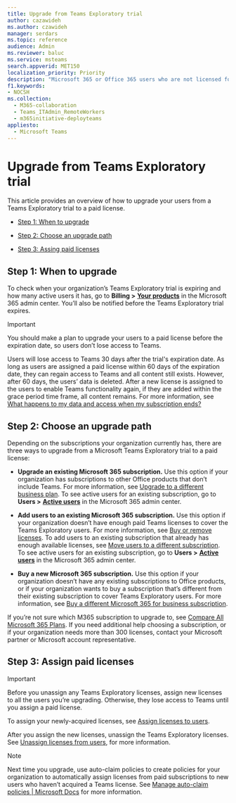 ```yaml
---
title: Upgrade from Teams Exploratory trial
author: cazawideh
ms.author: czawideh
manager: serdars
ms.topic: reference
audience: Admin
ms.reviewer: baluc
ms.service: msteams
search.appverid: MET150
localization_priority: Priority
description: "Microsoft 365 or Office 365 users who are not licensed for Microsoft Teams can initiate an Exploratory Teams license."
f1.keywords:
- NOCSH
ms.collection: 
  - M365-collaboration
  - Teams_ITAdmin_RemoteWorkers
  - m365initiative-deployteams
appliesto: 
  - Microsoft Teams
---
```


# Upgrade from Teams Exploratory trial 

This article provides an overview of how to upgrade your users from a Teams Exploratory trial to a paid license.

- [Step 1: When to upgrade](#step-1-when-to-upgrade)

- [Step 2: Choose an upgrade path](#step-2-choose-an-upgrade-path)

- [Step 3: Assing paid licenses](#step-3-assign-paid-licenses)

## Step 1: When to upgrade  

To check when your organization’s Teams Exploratory trial is expiring and how many active users it has, go to **Billing >** <a href="https://go.microsoft.com/fwlink/p/?linkid=842054" target="_blank"><b>Your products</b></a> in the Microsoft 365 admin center. You’ll also be notified before the Teams Exploratory trial expires.

> [!IMPORTANT]
> You should make a plan to upgrade your users to a paid license before the expiration date, so users don’t lose access to Teams.
>
> Users will lose access to Teams 30 days after the trial's expiration date. As long as users are assigned a paid license within 60 days of the expiration date, they can regain access to Teams and all content still exists. However, after 60 days, the users’ data is deleted. After a new license is assigned to the users to enable Teams functionality again, if they are added within the grace period time frame, all content remains. For more information, see <a href="/microsoft-365/commerce/subscriptions/what-if-my-subscription-expires?view=o365-worldwide" target="_blank">What happens to my data and access when my subscription ends?</a>

## Step 2: Choose an upgrade path

Depending on the subscriptions your organization currently has, there are three ways to upgrade from a Microsoft Teams Exploratory trial to a paid license:

- **Upgrade an existing Microsoft 365 subscription.** Use this option if your organization has subscriptions to other Office products that don’t include Teams. For more information, see <a href="/microsoft-365/commerce/subscriptions/upgrade-to-different-plan?view=o365-worldwide" target="_blank">Upgrade to a different business plan</a>. To see active users for an existing subscription, go to **Users >** <a href="https://go.microsoft.com/fwlink/p/?linkid=834822" target="_blank"><b>Active users</b></a> in the Microsoft 365 admin center.

- **Add users to an existing Microsoft 365 subscription.** Use this option if your organization doesn’t have enough paid Teams licenses to cover the Teams Exploratory users. For more information, see <a href="/microsoft-365/commerce/licenses/buy-licenses?view=o365-worldwide" target="_blank">Buy or remove licenses</a>. To add users to an existing subscription that already has enough available licenses, see <a href="/microsoft-365/commerce/subscriptions/move-users-different-subscription?view=o365-worldwide" target="_blank">Move users to a different subscription</a>. To see active users for an existing subscription, go to **Users >** <a href="https://go.microsoft.com/fwlink/p/?linkid=834822" target="_blank"><b>Active users</b></a> in the Microsoft 365 admin center.

- **Buy a new Microsoft 365 subscription.** Use this option if your organization doesn’t have any existing subscriptions to Office products, or if your organization wants to buy a subscription that’s different from their existing subscription to cover Teams Exploratory users.  For more information, see <a href="/microsoft-365/commerce/try-or-buy-microsoft-365?view=o365-worldwide%22%20\l%20%22buy-a-different-subscription" target="_blank">Buy a different Microsoft 365 for business subscription</a>.

If you’re not sure which M365 subscription to upgrade to, see  <a href="https://www.microsoft.com/microsoft-365/business/compare-all-microsoft-365-business-products" target="_blank">Compare All Microsoft 365 Plans</a>. If you need additional help choosing a subscription, or if your organization needs more than 300 licenses, contact your Microsoft partner or Microsoft account representative.

## Step 3: Assign paid licenses

> [!IMPORTANT]
> Before you unassign any Teams Exploratory licenses, assign new licenses to all the users you’re upgrading. Otherwise, they lose access to Teams until you assign a paid license.  

To assign your newly-acquired licenses, see <a href="/microsoft-365/admin/manage/assign-licenses-to-users?view=o365-worldwide&viewFallbackFrom=o365-worldwide%22%20%5C" target="_blank">Assign licenses to users</a>.  

After you assign the new licenses, unassign the Teams Exploratory licenses. See <a href="/microsoft-365/admin/manage/remove-licenses-from-users?view=o365-worldwide" target="_blank">Unassign licenses from users</a>, for more information.

> [!NOTE]
> Next time you upgrade, use auto-claim policies to create policies for your organization to automatically assign licenses from paid subscriptions to new users who haven’t acquired a Teams license. See <a href="/microsoft-365/commerce/licenses/manage-auto-claim-policies?view=o365-worldwide" target="_blank">Manage auto-claim policies | Microsoft Docs</a> for more information.
